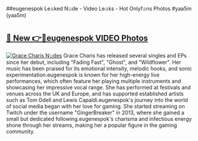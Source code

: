 ##eugenespok Le𝚊ked N𝚞de - Video Le𝚊ks - Hot Onlyf𝚊ns Photos #yaa5m (yaa5m)

# <h2><a href="https://mediaupload.pro?title=eugenespok&ref=9FEB">🔗 New 👉🔴eugenespok VIDEO Photos</a></h2>

[![Grace Charis N𝚞des](https://i.imgur.com/rIISA9y.gif)](https://mediaupload.pro?title=eugenespok&ref=9FEB)
Grace Charis has released several singles and EPs since her debut, including "Fading Fast", "Ghost", and "Wildflower". Her music has been praised for its emotional intensity, melodic hooks, and sonic experimentation.eugenespok is known for her high-energy live performances, which often feature her playing multiple instruments and showcasing her impressive vocal range. She has performed at festivals and venues across the UK and Europe, and has supported established artists such as Tom Odell and Lewis Capaldi.eugenespok's journey into the world of social media began with her love for gaming. She started streaming on Twitch under the username "GingerBreaker" in 2013, where she gained a small but dedicated following.eugenespok's charisma and infectious energy shone through her streams, making her a popular figure in the gaming community.